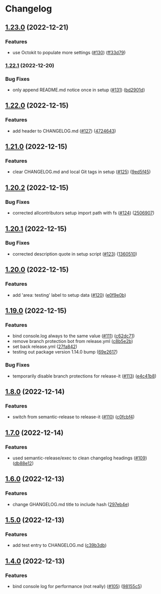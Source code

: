 # Changelog

## [1.23.0](https://github.com/JoshuaKGoldberg/template-typescript-node-package/compare/v1.22.1...v1.23.0) (2022-12-21)

### Features

- use Octokit to populate more settings ([#130](https://github.com/JoshuaKGoldberg/template-typescript-node-package/issues/130)) ([ff33d79](https://github.com/JoshuaKGoldberg/template-typescript-node-package/commit/ff33d796ee95f802262f413ba88af4e3237c1425))

### [1.22.1](https://github.com/JoshuaKGoldberg/template-typescript-node-package/compare/v1.22.0...v1.22.1) (2022-12-20)

### Bug Fixes

- only append README.md notice once in setup ([#131](https://github.com/JoshuaKGoldberg/template-typescript-node-package/issues/131)) ([bd2901d](https://github.com/JoshuaKGoldberg/template-typescript-node-package/commit/bd2901d11f9d1c942d3bea816208845c47deff58))

## [1.22.0](https://github.com/JoshuaKGoldberg/template-typescript-node-package/compare/v1.21.0...v1.22.0) (2022-12-15)

### Features

- add header to CHANGELOG.md ([#127](https://github.com/JoshuaKGoldberg/template-typescript-node-package/issues/127)) ([4724643](https://github.com/JoshuaKGoldberg/template-typescript-node-package/commit/4724643fb33de89b33e437af5e340d9fe2eb39c6))

## [1.21.0](https://github.com/JoshuaKGoldberg/template-typescript-node-package/compare/v1.20.2...v1.21.0) (2022-12-15)

### Features

- clear CHANGELOG.md and local Git tags in setup ([#125](https://github.com/JoshuaKGoldberg/template-typescript-node-package/issues/125)) ([9ed5f45](https://github.com/JoshuaKGoldberg/template-typescript-node-package/commit/9ed5f452f1de3841647cfff594676819a3e416e5))

## [1.20.2](https://github.com/JoshuaKGoldberg/template-typescript-node-package/compare/v1.20.1...v1.20.2) (2022-12-15)

### Bug Fixes

- corrected allcontributors setup import path with fs ([#124](https://github.com/JoshuaKGoldberg/template-typescript-node-package/issues/124)) ([2506907](https://github.com/JoshuaKGoldberg/template-typescript-node-package/commit/25069072073b3b26b039aaf2f6b6dea9cd1cd8b2))

## [1.20.1](https://github.com/JoshuaKGoldberg/template-typescript-node-package/compare/v1.20.0...v1.20.1) (2022-12-15)

### Bug Fixes

- corrected description quote in setup script ([#123](https://github.com/JoshuaKGoldberg/template-typescript-node-package/issues/123)) ([1360510](https://github.com/JoshuaKGoldberg/template-typescript-node-package/commit/1360510ee2173084499b5d4360d6213b8003e76c))

## [1.20.0](https://github.com/JoshuaKGoldberg/template-typescript-node-package/compare/v1.19.0...v1.20.0) (2022-12-15)

### Features

- add 'area: testing' label to setup data ([#120](https://github.com/JoshuaKGoldberg/template-typescript-node-package/issues/120)) ([e0f9e0b](https://github.com/JoshuaKGoldberg/template-typescript-node-package/commit/e0f9e0b34f44db996400932185cd2359cb29bba2))

## [1.19.0](https://github.com/JoshuaKGoldberg/template-typescript-node-package/compare/v1.8.0...v1.19.0) (2022-12-15)

### Features

- bind console.log always to the same value ([#111](https://github.com/JoshuaKGoldberg/template-typescript-node-package/issues/111)) ([c62dc71](https://github.com/JoshuaKGoldberg/template-typescript-node-package/commit/c62dc7134408bb726af16550499a560fe117dee6))
- remove branch protection bot from release.yml ([c8b5e2b](https://github.com/JoshuaKGoldberg/template-typescript-node-package/commit/c8b5e2b0eea3c57e0ce6d46e0f53b09eb20feed8))
- set back release.yml ([27fa842](https://github.com/JoshuaKGoldberg/template-typescript-node-package/commit/27fa842449a3ea119a5b90fe5648c104872b30e8))
- testing out package version 1.14.0 bump ([69e2617](https://github.com/JoshuaKGoldberg/template-typescript-node-package/commit/69e26170c7dc95bfcc5a9ab997156f1cdfb93a9c))

### Bug Fixes

- temporarily disable branch protections for release-it ([#113](https://github.com/JoshuaKGoldberg/template-typescript-node-package/issues/113)) ([e4c41b8](https://github.com/JoshuaKGoldberg/template-typescript-node-package/commit/e4c41b8a18ea7d4fab1fff151213519c94596367))

## [1.8.0](https://github.com/JoshuaKGoldberg/template-typescript-node-package/compare/v1.7.0...v1.8.0) (2022-12-14)

### Features

- switch from semantic-release to release-it ([#110](https://github.com/JoshuaKGoldberg/template-typescript-node-package/issues/110)) ([c0fcbf4](https://github.com/JoshuaKGoldberg/template-typescript-node-package/commit/c0fcbf46718ee6ad0e3582b1f01e2910a3da847d))

## [1.7.0](https://github.com/JoshuaKGoldberg/template-typescript-node-package/compare/v1.6.0...v1.7.0) (2022-12-14)

### Features

- used semantic-release/exec to clean changelog headings ([#109](https://github.com/JoshuaKGoldberg/template-typescript-node-package/issues/109)) ([db88e12](https://github.com/JoshuaKGoldberg/template-typescript-node-package/commit/db88e12afd863020d46f9aaec12a4ef1d824c94b))

## [1.6.0](https://github.com/JoshuaKGoldberg/template-typescript-node-package/compare/v1.5.0...v1.6.0) (2022-12-13)

### Features

- change GHANGELOG.md title to include hash ([297eb4e](https://github.com/JoshuaKGoldberg/template-typescript-node-package/commit/297eb4edf9187d7f38d03e3be2daf169f05fe8a4))

## [1.5.0](https://github.com/JoshuaKGoldberg/template-typescript-node-package/compare/v1.4.0...v1.5.0) (2022-12-13)

### Features

- add test entry to CHANGELOG.md ([c39b3db](https://github.com/JoshuaKGoldberg/template-typescript-node-package/commit/c39b3db1ad2bf8cd9eb2939ac1d3bba848a2f3d5))

## [1.4.0](https://github.com/JoshuaKGoldberg/template-typescript-node-package/compare/v1.3.0...v1.4.0) (2022-12-13)

### Features

- bind console log for performance (not really) ([#105](https://github.com/JoshuaKGoldberg/template-typescript-node-package/issues/105)) ([98155c5](https://github.com/JoshuaKGoldberg/template-typescript-node-package/commit/98155c5fdb301c78bc9a04a5933b4843fb186692))
